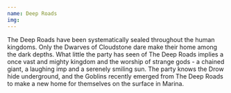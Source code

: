 ```yaml
---
name: Deep Roads
img: 
---
```

The Deep Roads have been systematically sealed throughout the human kingdoms. Only the Dwarves of Cloudstone dare make their home among the dark depths. What little the party has seen of The Deep Roads implies a once vast and mighty kingdom and the worship of strange gods - a chained giant, a laughing imp and a serenely smiling sun. The party knows the Drow hide underground, and the Goblins recently emerged from The Deep Roads to make a new home for themselves on the surface in Marina. 